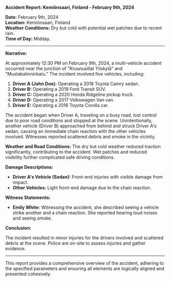 

**Accident Report: Kemiönsaari, Finland - February 9th, 2024**

**Date:** February 9th, 2024  
**Location:** Kemiönsaari, Finland  
**Weather Conditions:** Dry but cold with potential wet patches due to recent rain.  
**Time of Day:** Midday.

---

**Narrative:**

At approximately 12:30 PM on February 9th, 2024, a multi-vehicle accident occurred near the junction of "Kruunusillat Yliskylä" and "Mustakalinninkatu." The incident involved five vehicles, including:

1. **Driver A (John Doe):** Operating a 2018 Toyota Camry sedan.
2. **Driver B:** Operating a 2019 Ford Transit SUV.
3. **Driver C:** Operating a 2020 Honda Ridgeline pickup truck.
4. **Driver D:** Operating a 2017 Volkswagen Van van.
5. **Driver E:** Operating a 2016 Toyota Corolla car.

The accident began when Driver A, traveling on a busy road, lost control due to poor road conditions and stopped at the scene. Unintentionally, another vehicle (Driver B) approached from behind and struck Driver A's sedan, causing an immediate chain reaction with the other vehicles involved. Witnesses reported scattered debris and smoke in the vicinity.

**Weather and Road Conditions:** The dry but cold weather reduced traction significantly, contributing to the accident. Wet patches and reduced visibility further complicated safe driving conditions.

**Damage Descriptions:**

- **Driver A's Vehicle (Sedan):** Front-end injuries with visible damage from impact.
- **Other Vehicles:** Light front-end damage due to the chain reaction.

**Witness Statements:**

- **Emily White:** Witnessing the accident, she described seeing a vehicle strike another and a chain reaction. She reported hearing loud noises and seeing smoke.
  
**Conclusion:**

The incident resulted in minor injuries for the drivers involved and scattered debris at the scene. Police are on-site to assess injuries and gather evidence.

---

This report provides a comprehensive overview of the accident, adhering to the specified parameters and ensuring all elements are logically aligned and presented cohesively.